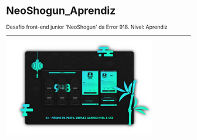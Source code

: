 # NeoShogun_Aprendiz
Desafio front-end junior 'NeoShogun' da Error 918. Nivel: Aprendiz

---
<img src="./---/M1.png" alt="01 - Página de perfil simples usando HTML e CSS" width="400">